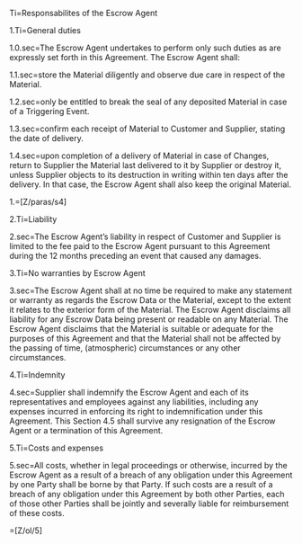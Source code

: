 Ti=Responsabilites of the Escrow Agent
 
1.Ti=General duties
 
1.0.sec=The Escrow Agent undertakes to perform only such duties as are expressly set forth in this Agreement. The Escrow Agent shall:
 
1.1.sec=store the Material diligently and observe due care in respect of the Material.
 
1.2.sec=only be entitled to break the seal of any deposited Material in case of a Triggering Event.
 
1.3.sec=confirm each receipt of Material to Customer and Supplier, stating the date of delivery.
 
1.4.sec=upon completion of a delivery of Material in case of Changes, return to Supplier the Material last delivered to it by Supplier or destroy it, unless Supplier objects to its destruction in writing within ten days after the delivery. In that case, the Escrow Agent shall also keep the original Material.
 
1.=[Z/paras/s4]
 
2.Ti=Liability
 
2.sec=The Escrow Agent’s liability in respect of Customer and Supplier is limited to the fee paid to the Escrow Agent pursuant to this Agreement during the 12 months preceding an event that caused any damages.
 
3.Ti=No warranties by Escrow Agent
 
3.sec=The Escrow Agent shall at no time be required to make any statement or warranty as regards the Escrow Data or the Material, except to the extent it relates to the exterior form of the Material. The Escrow Agent disclaims all liability for any Escrow Data being present or readable on any Material. The Escrow Agent disclaims that the Material is suitable or adequate for the purposes of this Agreement and that the Material shall not be affected by the passing of time, (atmospheric) circumstances or any other circumstances.
 
4.Ti=Indemnity
 
4.sec=Supplier shall indemnify the Escrow Agent and each of its representatives and employees against any liabilities, including any expenses incurred in enforcing its right to indemnification under this Agreement. This Section 4.5 shall survive any resignation of the Escrow Agent or a termination of this Agreement.
 
5.Ti=Costs and expenses
 
5.sec=All costs, whether in legal proceedings or otherwise, incurred by the Escrow Agent as a result of a breach of any obligation under this Agreement by one Party shall be borne by that Party. If such costs are a result of a breach of any obligation under this Agreement by both other Parties, each of those other Parties shall be jointly and severally liable for reimbursement of these costs.

 
=[Z/ol/5]